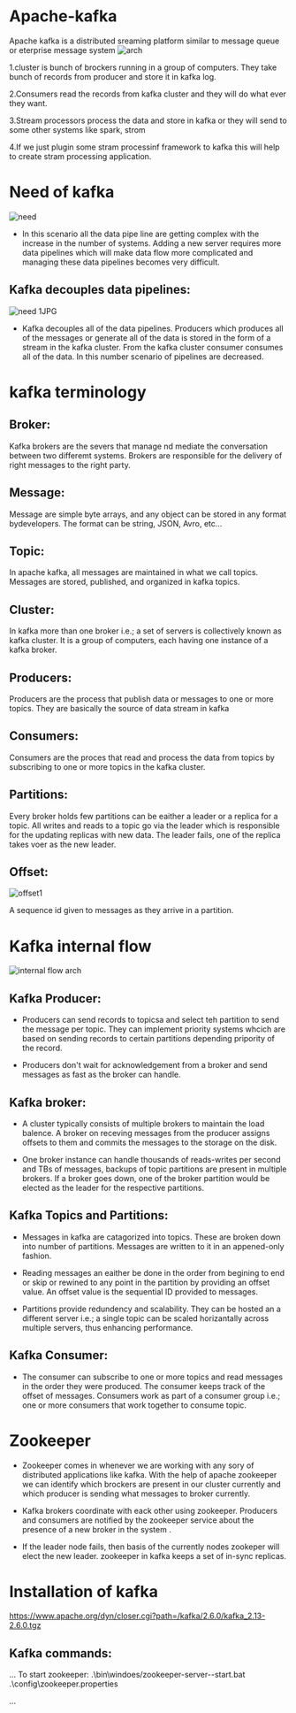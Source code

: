# Apache-kafka
Apache kafka is a distributed sreaming platform similar to message queue or eterprise message system
![arch](https://user-images.githubusercontent.com/38941778/96096280-499d0f80-0eed-11eb-9aa3-104c97660d58.JPG)

1.cluster is bunch of brockers running in a group of computers. They take bunch of records from producer and store it in kafka log.

2.Consumers read the records from kafka cluster and they will do what ever they want. 

3.Stream processors process the data and store in kafka or they will send to some other systems like spark, strom

4.If we just plugin some stram processinf framework to kafka this will help to create stram processing application.

# Need of kafka

![need](https://user-images.githubusercontent.com/38941778/96377960-9cedb700-11a6-11eb-9ed4-b463e4dd7203.JPG)

* In this scenario all the data pipe line are getting complex with the increase in the number of systems. Adding a new server requires more data pipelines which will make data flow more complicated and managing these data pipelines becomes very difficult.

## Kafka decouples data pipelines:

![need 1JPG](https://user-images.githubusercontent.com/38941778/96378173-dffc5a00-11a7-11eb-8c1a-c5a159e3b561.JPG)

* Kafka decouples all of the data pipelines. Producers which produces all of the messages or generate all of the data is stored in the form of a stream in the kafka cluster. From the kafka cluster consumer consumes all of the data. In this number scenario of pipelines are decreased.

# kafka terminology
## Broker: 
Kafka brokers are the severs that manage nd mediate the conversation between two differemt systems. Brokers are responsible for the delivery of right messages to the right party.

## Message:
Message are simple byte arrays, and any object can be stored in any format bydevelopers. The format can be string, JSON, Avro, etc...

## Topic:
In apache kafka, all messages are maintained in what we call topics. Messages are stored, published, and organized in kafka topics.

## Cluster:
In kafka more than one broker i.e.; a set of servers is collectively known as kafka cluster. It is a group of computers, each having one instance of a kafka broker.

## Producers:
Producers are the process that publish data or messages to one or more topics. They are basically the source of data stream in kafka

## Consumers:
Consumers are the proces that read and process the data from topics by subscribing to one or more topics in the kafka cluster.

## Partitions:
Every broker holds few partitions can be eaither a leader or a replica for a topic. All writes and reads to a topic go via the leader which is responsible  for the updating replicas with new data. The leader fails, one of the replica takes  voer as the new leader.

## Offset:

![offset1](https://user-images.githubusercontent.com/38941778/96377592-336ca900-11a4-11eb-927a-0a85a5e871cb.JPG)

A sequence id given to messages as they arrive in a partition.

# Kafka internal flow

![internal flow arch](https://user-images.githubusercontent.com/38941778/96379108-dc1f0680-11ac-11eb-9444-fd5eeb69434a.png)

## Kafka Producer:
* Producers can send records to topicsa and select teh partition to send the message per topic. They can implement priority systems whcich are based on sending records to certain partitions depending pripority of the record.

* Producers don't wait for acknowledgement from a broker and send messages as fast as the broker can handle.

## Kafka broker:
* A cluster typically consists of multiple brokers to maintain the load balence. A broker on receving messages from the producer assigns offsets to them and commits the messages to the storage on the disk. 

* One broker instance can handle thousands of reads-writes per second and TBs of messages, backups of topic partitions are present in multiple brokers. If a broker goes down, one of the broker partition would be elected as the leader for the respective partitions.

## Kafka Topics and Partitions:
* Messages in kafka are catagorized into topics. These are broken down into number of partitions. Messages are written to it in an appened-only fashion.

* Reading messages an eaither be done in the order from begining to end or skip or rewined to any point in the partition by providing an offset value. An offset value is the sequential ID provided to messages. 

* Partitions provide redundency and scalability. They can be hosted an a different server i.e.; a single topic can be scaled horizantally across multiple servers, thus enhancing performance.

## Kafka Consumer:

* The consumer can subscribe to one or more topics and read messages in the order they were produced. The consumer keeps track of the offset of messages. Consumers work as part of a consumer group i.e.; one or more consumers that work together to consume topic.

# Zookeeper

* Zookeeper comes in whenever we are working with any sory of distributed applications like kafka. With the help of apache zookeeper we can identify which brockers are present in our cluster currently and which producer is sending what messages to broker currently.

* Kafka brokers coordinate with eack other using zookeeper. Producers and consumers are notified by the zookeeper service about the presence of a new broker in the system .

* If the leader node fails, then basis of the currently nodes zookeper will elect the new leader. zookeeper in kafka keeps a set of in-sync replicas.

# Installation of kafka 

https://www.apache.org/dyn/closer.cgi?path=/kafka/2.6.0/kafka_2.13-2.6.0.tgz

## Kafka commands:

... To start zookeeper: .\bin\windoes/zookeeper-server--start.bat .\config\zookeeper.properties

... 
